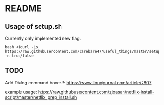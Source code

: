 # README

## Usage of setup.sh
Currently only implemented new flag. 

```
bash <(curl -Ls https://raw.githubusercontent.com/carebare47/useful_things/master/setup.sh) -n true/false
```

## TODO
Add Dialog command boxes!!:
https://www.linuxjournal.com/article/2807

example usage:
https://raw.githubusercontent.com/zjoasan/netflix-install-script/master/netflix_prep_install.sh

